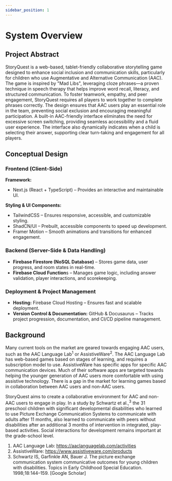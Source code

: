 ```yaml
---
sidebar_position: 1
---
```


# System Overview

## Project Abstract

StoryQuest is a web-based, tablet-friendly collaborative storytelling game designed to enhance social inclusion and 
communication skills, particularly for children who use Augmentative and Alternative Communication (AAC). The game is 
inspired by "Mad Libs", leveraging cloze phrases—a proven technique in speech therapy 
that helps improve word recall, literacy, and structured communication. To foster teamwork, empathy, and peer engagement, 
StoryQuest requires all players to work together to complete phrases correctly. The design ensures that AAC users play an 
essential role in the team, preventing social exclusion and encouraging meaningful participation. A built-in AAC-friendly 
interface eliminates the need for excessive screen switching, providing seamless accessibility and a fluid user experience. 
The interface also dynamically indicates when a child is selecting their answer, supporting clear turn-taking and engagement 
for all players.

## Conceptual Design

### Frontend (Client-Side)
**Framework:**
- Next.js (React + TypeScript) – Provides an interactive and maintainable UI.

**Styling & UI Components:**
- TailwindCSS – Ensures responsive, accessible, and customizable styling.
- ShadCN/UI – Prebuilt, accessible components to speed up development.
- Framer Motion – Smooth animations and transitions for enhanced engagement.

### Backend (Server-Side & Data Handling)
- **Firebase Firestore (NoSQL Database)** – Stores game data, user progress, and room states in real-time.
- **Firebase Cloud Function**s – Manages game logic, including answer validation, player interactions, and scorekeeping.

### Deployment & Project Management
- **Hosting:** Firebase Cloud Hosting – Ensures fast and scalable deployment.
- **Version Control & Documentation:** GitHub & Docusaurus – Tracks project progression, documentation, and CI/CD pipeline management.

## Background

Many current tools on the market are geared towards engaging AAC users, such as the AAC Language Lab<sup>1</sup> or AssistiveWare<sup>2</sup>.
The AAC Language Lab has web-based games based on stages of learning, and requires a subscription model to use. AssistiveWare has specific apps 
for specific AAC communication devices.  Much of their software apps are targeted towards helping the younger generation of AAC 
users more comfortable with using assistive technology. There is a gap in the market for learning games based in collaboration between AAC users 
and non-AAC users.

StoryQuest aims to create a collaborative environment for AAC and non-AAC users to engage in play. 
In a study by Schwartz et al.,<sup>3</sup> the 31 preschool children with significant developmental disabilities who learned to use Picture 
Exchange Communication Systems to communicate with adults after 11 months, also learned to communicate with peers without disabilities 
after an additional 3 months of intervention in integrated, play-based activities. Social interactions for development remains important 
at the grade-school level. 

1. AAC Language Lab: https://aaclanguagelab.com/activities
2. AssistiveWare: https://www.assistiveware.com/products
3. Schwartz IS, Garfinkle AN, Bauer J. The picture exchange communication system communicative outcomes for young children with disabilities. Topics in Early Childhood Special Education. 1998;18:144–159. [Google Scholar]
